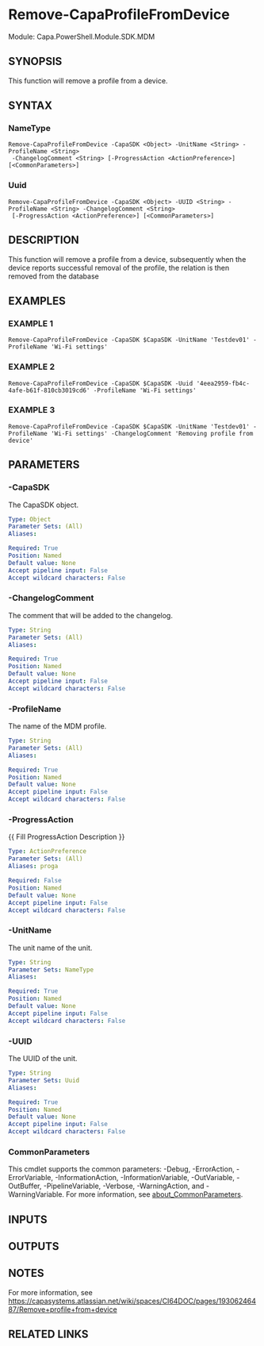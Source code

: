 # Remove-CapaProfileFromDevice

Module: Capa.PowerShell.Module.SDK.MDM

## SYNOPSIS
This function will remove a profile from a device.

## SYNTAX

### NameType
```
Remove-CapaProfileFromDevice -CapaSDK <Object> -UnitName <String> -ProfileName <String>
 -ChangelogComment <String> [-ProgressAction <ActionPreference>] [<CommonParameters>]
```

### Uuid
```
Remove-CapaProfileFromDevice -CapaSDK <Object> -UUID <String> -ProfileName <String> -ChangelogComment <String>
 [-ProgressAction <ActionPreference>] [<CommonParameters>]
```

## DESCRIPTION
This function will remove a profile from a device, subsequently when the device reports successful removal of the profile, the relation is then removed from the database

## EXAMPLES

### EXAMPLE 1
```
Remove-CapaProfileFromDevice -CapaSDK $CapaSDK -UnitName 'Testdev01' -ProfileName 'Wi-Fi settings'
```

### EXAMPLE 2
```
Remove-CapaProfileFromDevice -CapaSDK $CapaSDK -Uuid '4eea2959-fb4c-4afe-b61f-810cb3019cd6' -ProfileName 'Wi-Fi settings'
```

### EXAMPLE 3
```
Remove-CapaProfileFromDevice -CapaSDK $CapaSDK -UnitName 'Testdev01' -ProfileName 'Wi-Fi settings' -ChangelogComment 'Removing profile from device'
```

## PARAMETERS

### -CapaSDK
The CapaSDK object.

```yaml
Type: Object
Parameter Sets: (All)
Aliases:

Required: True
Position: Named
Default value: None
Accept pipeline input: False
Accept wildcard characters: False
```

### -ChangelogComment
The comment that will be added to the changelog.

```yaml
Type: String
Parameter Sets: (All)
Aliases:

Required: True
Position: Named
Default value: None
Accept pipeline input: False
Accept wildcard characters: False
```

### -ProfileName
The name of the MDM profile.

```yaml
Type: String
Parameter Sets: (All)
Aliases:

Required: True
Position: Named
Default value: None
Accept pipeline input: False
Accept wildcard characters: False
```

### -ProgressAction
{{ Fill ProgressAction Description }}

```yaml
Type: ActionPreference
Parameter Sets: (All)
Aliases: proga

Required: False
Position: Named
Default value: None
Accept pipeline input: False
Accept wildcard characters: False
```

### -UnitName
The unit name of the unit.

```yaml
Type: String
Parameter Sets: NameType
Aliases:

Required: True
Position: Named
Default value: None
Accept pipeline input: False
Accept wildcard characters: False
```

### -UUID
The UUID of the unit.

```yaml
Type: String
Parameter Sets: Uuid
Aliases:

Required: True
Position: Named
Default value: None
Accept pipeline input: False
Accept wildcard characters: False
```

### CommonParameters
This cmdlet supports the common parameters: -Debug, -ErrorAction, -ErrorVariable, -InformationAction, -InformationVariable, -OutVariable, -OutBuffer, -PipelineVariable, -Verbose, -WarningAction, and -WarningVariable. For more information, see [about_CommonParameters](http://go.microsoft.com/fwlink/?LinkID=113216).

## INPUTS

## OUTPUTS

## NOTES
For more information, see https://capasystems.atlassian.net/wiki/spaces/CI64DOC/pages/19306246487/Remove+profile+from+device

## RELATED LINKS
